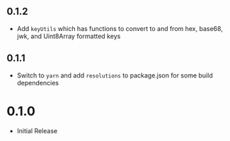 ## 0.1.2

- Add `keyUtils` which has functions to convert to and from hex, base68, jwk, and Uint8Array formatted keys

## 0.1.1

- Switch to `yarn` and add `resolutions` to package.json for some build dependencies

# 0.1.0

- Initial Release
